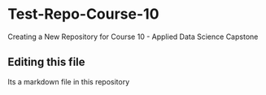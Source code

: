 # Test-Repo-Course-10
Creating a New Repository for Course 10 - Applied Data Science Capstone

## Editing this file

Its a markdown file in this repository
